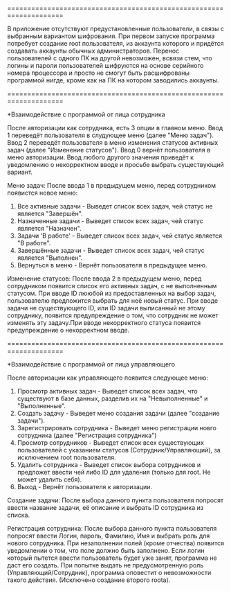====================================================================

В приложение отсутствуют предустановленные пользователи, в связы с выбранным вариантом шифрования. При первом запуске программа потребует создание root пользователя, из аккаунта которого и придётся создавать аккаунты обычных администраторов.
Перенос пользователей с одного ПК на другой невозможен, всвязи стем, что логины и пароли пользователей шифруются на основе серийного номера процессора и просто не смогут быть расшифрованы программой нигде, кроме как на ПК на котором заводились аккаунты.

====================================================================

*Взаимодействие с программой от лица сотрудника

После авторизации как сотрудника, есть 3 опции в главном меню. 
Ввод 1 переведёт пользователя в слудующее меню (далее "Меню задач").
Ввод 2 переведёт пользователя в меню изменения статусов активных задач (далее "Изменение статусов").
Ввод 0 вернёт пользователя в меню авторизации.
Ввод любого другого значения приведёт к уведомлению о некорректном вводе и просьбе выбрать существующий вариант.


Меню задач:
После ввода 1 в предыдущем меню, перед сотрудником появистся новое меню:
1. Все активные задачи - Выведет список всех задач, чей статус не является "Завершён".
2. Назначенные задачи - Выведет список всех задач, чей статус является "Назначен".
3. Задачи 'В работе' - Выведет список всех задач, чей статус является "В работе".
4. Завершённые задачи - Выведет список всех задач, чей статус является "Выполнен".
0. Вернуться в меню - Вернёт пользователя в предыдущее меню.


Изменение статусов:
После ввода 2 в предыдущем меню, перед сотрудником появится список его активных задач, с не выполненным статусом.
При вводе ID лююбой из предоставленных на выбор задач, пользователю предложится выбрать для неё новый статус. 
При вводе задачи не существующего ID, или ID задачи выписанный не этому сотруднику, появится предупреждение о том,
что сотрудник не может изменять эту задачу.При вводе некорректного статуса появится предупреждение о некорректном вводе.

====================================================================

*Взаимодействие с программой от лица управляющего

После авторизации как управляющего появится следующее меню:
1. Просмотр активных задач - Выведет список всех задач, что существуют в базе данных, разделив их на
"Невыполненные" и "Выполненные".
2. Создать задачу - Выведет меню создания задачи (далее "создание задачи").
3. Зарегистрировать сотрудника - Выведет меню регистрации новго сотрудника (далее "Регистрация сотрудника")
4. Просмотр сотрудников - Выведет список всех существующих пользователей с  указанием статусов (Сотрудник/Управляющий), за исключением root пользователя.
5. Удалить сотрудника - Выведет список выбора сотрудников и предложет ввести чей либо ID для удаления (только для root. Не может удалить себя).
0. Выход   - Вернёт пользователя к авторизации.

Cоздание задачи:
После выбора данного пункта пользователя попросят ввести название задачи, её описание и выбрать ID сотрудника из списка.

Регистрация сотрудника: После выбора данного пункта пользователя попросят ввести Логин, пароль, Фамилию, Имя и выбрать роль для нового сотрудника. 
При незаполнении полей (кроме отчества) появится уведомлении о том, что поле должно быть заполнено. Если логин который пытется ввести пользователь будет уже занят, программа не даст его создать. 
При попытке выдать не предусмотренную роль (Управляющий/Сотрудник), программа оповестит о невозможности такого действия. (Исключено создание второго rootа).
